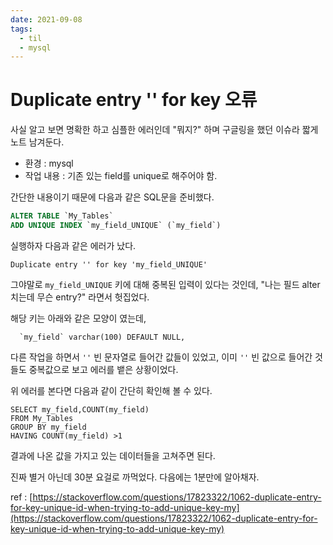 ```yaml
---
date: 2021-09-08
tags:
  - til
  - mysql
---
```


# Duplicate entry '' for key 오류

사실 알고 보면 명확한 하고 심플한 에러인데 "뭐지?" 하며 구글링을 했던 이슈라 짧게 노트 남겨둔다.

- 환경 : mysql
- 작업 내용 : 기존 있는 field를 unique로 해주어야 함.

간단한 내용이기 때문에 다음과 같은 SQL문을 준비했다.

```sql
ALTER TABLE `My_Tables`
ADD UNIQUE INDEX `my_field_UNIQUE` (`my_field`)
```

실행하자 다음과 같은 에러가 났다.
```
Duplicate entry '' for key 'my_field_UNIQUE'
```

그야말로 `my_field_UNIQUE` 키에 대해 중복된 입력이 있다는 것인데, "나는 필드 alter 치는데 무슨 entry?" 라면서 헛집었다.

해당 키는 아래와 같은 모양이 였는데,
```
  `my_field` varchar(100) DEFAULT NULL,
```
다른 작업을 하면서 `''` 빈 문자열로 들어간 값들이 있었고, 이미 `''` 빈 값으로 들어간 것들도 중복값으로 보고 에러를 뱉은 상황이었다.

위 에러를 본다면 다음과 같이 간단히 확인해 볼 수 있다.

```
SELECT my_field,COUNT(my_field)
FROM My_Tables
GROUP BY my_field
HAVING COUNT(my_field) >1
```

결과에 나온 값을 가지고 있는 데이터들을 고쳐주면 된다.

진짜 별거 아닌데 30분 요걸로 까먹었다. 다음에는 1분만에 알아채자.

ref : [https://stackoverflow.com/questions/17823322/1062-duplicate-entry-for-key-unique-id-when-trying-to-add-unique-key-my](https://stackoverflow.com/questions/17823322/1062-duplicate-entry-for-key-unique-id-when-trying-to-add-unique-key-my)